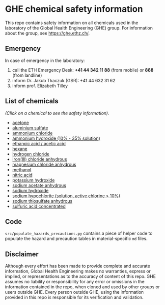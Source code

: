 # GHE chemical safety information

This repo contains safety information on all chemicals used in the laboratory of the Global Health Engineering (GHE) group. For information about the group, see https://ghe.ethz.ch/.

## Emergency

In case of emergency in the laboratory:
1. call the ETH Emergency Desk: **+41 44 342 11 88** (from mobile) or **888** (from landline)
2. inform Dr. Jakub Tkaczuk (GSR): +41 44 632 31 62
3. inform prof. Elizabeth Tilley
## List of chemicals

*(Click on a chemical to see the safety information).*

- [acetone](chemicals/ACETONE_67-64-1.md)
- [aluminium sulfate](chemicals/ALUMINIUM_SULFATE_10043-01-3.md)
- [ammonium chloride](chemicals/AMMONIUM_CHLORIDE_12125-02-9.md)
- [ammonium hydroxide (10% - 35% solution)](chemicals/AMMONIUM_HYDROXIDE_0.1-0.35_1336-21-6.md)
- [ethanoic acid / acetic acid](chemicals/ETHANOIC_ACID_64-19-7.md)
- [hexane](chemicals/HEXANE_110-54-3.md)
- [hydrogen chloride](chemicals/HYDROGEN_CHLORIDE_7647-01-0.md)
- [iron(III) chloride anhydrous](IRON_III_CHLORIDE_ANHYDROUS_7705-08-0.md)
- [magnesium chloride anhydrous](chemicals/MAGNESIUM_CHLORIDE_ANHYDROUS_7786-30-3.md)
- [methanol](chemicals/METHANOL_67-56-1.md)
- [nitric acid](chemicals/NITRIC_ACID_7697-37-2.md)
- [potassium hydroxide](chemicals/POTASSIUM_HYDROXIDE_1310-58-3.md)
- [sodium acetate anhydrous](chemicals/SODIUM_ACETATE_ANHYDROUS_127-09-3.md)
- [sodium hydroxide](chemicals/SODIUM_HYDROXIDE_1310-73-2.md)
- [sodium hypochlorite (solution, active chlorine > 10%)](chemicals/SODIUM_HYPOCHLORITE_7681-52-9.md)
- [sodium thiosulfate anhydrous](SODIUM_THIOSULFATE_ANHYDROUS_7772-98-7.md)
- [sulfuric acid concentrated](chemicals/SULFURIC_ACID_CONCENTRATED_7664-93-9.md)

## Code

`src/populate_hazards_precautions.py` contains a piece of helper code to populate the hazard and precaution tables in material-specific `md` files.

## Disclaimer

Although every effort has been made to provide complete and accurate information, Global Health Engineering makes no warranties, express or implied, or representations as to the accuracy of content of this repo. GHE assumes no liability or responsibility for any error or omissions in the information contained in the repo, when cloned and used by other groups or users outside GHE. Every person outside GHE, using the information provided in this repo is responsible for its verification and validation.